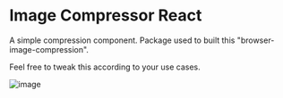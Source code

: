 # Image Compressor React
 
A simple compression component. 
Package used to built this "browser-image-compression".

Feel free to tweak this according to your use cases.

![image](https://github.com/afnanmahmood52/Image-Compressor-React/assets/47634321/0b3a0d0d-b092-451b-af50-523f885b8db3)
